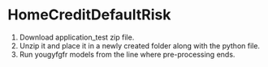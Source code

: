# HomeCreditDefaultRisk


1) Download application_test zip file.
2) Unzip it and place it in a newly created folder along with the python file.
3) Run yougyfgfr models from the line where pre-processing ends.
